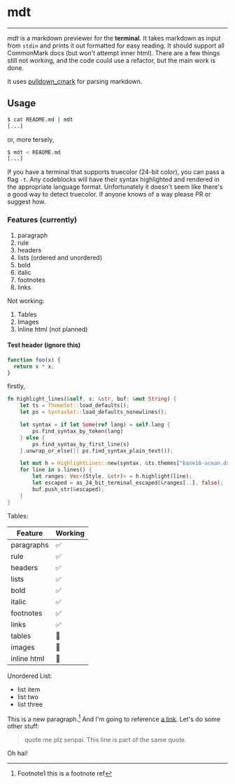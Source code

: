 # mdt

---

_mdt_ is a markdown previewer for the **terminal**. It takes markdown as input from `stdin` and prints it out formatted for easy reading. It should support all CommonMark docs (but won't attempt inner html). There are a few things still not working, and the code could use a refactor, but the main work is done.

It uses [pulldown_cmark](http://www.github.com/google/pulldown-cmark) for parsing markdown.

## Usage

```sh
$ cat README.md | mdt
[...]
```

or, more tersely,

```sh
$ mdt < README.md
[...]
```

If you have a terminal that supports truecolor (24-bit color), you can pass a flag `-t`. Any codeblocks will have their syntax highlighted and rendered in the appropriate language format. Unfortunately it doesn't seem like there's a good way to detect truecolor. If anyone knows of a way please PR or suggest how.

### Features (currently)

1. paragraph
1. rule
1. headers
1. lists (ordered and unordered)
1. bold
1. italic
1. footnotes
1. links

Not working:

1. Tables
1. Images
1. Inline html (not planned)

#### Test header (ignore this)

```js
function foo(x) {
  return x * x;
}
```

firstly,

```rust
fn highlight_lines(&self, s: &str, buf: &mut String) {
    let ts = ThemeSet::load_defaults();
    let ps = SyntaxSet::load_defaults_nonewlines();

    let syntax = if let Some(ref lang) = self.lang {
        ps.find_syntax_by_token(lang)
    } else {
        ps.find_syntax_by_first_line(s)
    }.unwrap_or_else(|| ps.find_syntax_plain_text());

    let mut h = HighlightLines::new(syntax, &ts.themes["base16-ocean.dark"]);
    for line in s.lines() {
        let ranges: Vec<(Style, &str)> = h.highlight(line);
        let escaped = as_24_bit_terminal_escaped(&ranges[..], false);
        buf.push_str(&escaped);
    }
}
```

Tables:

| Feature     | Working            |
| ----------- | ------------------ |
| paragraphs  | :white_check_mark: |
| rule        | :white_check_mark: |
| headers     | :white_check_mark: |
| lists       | :white_check_mark: |
| bold        | :white_check_mark: |
| italic      | :white_check_mark: |
| footnotes   | :white_check_mark: |
| links       | :white_check_mark: |
| tables      | :poop:             |
| images      | :poop:             |
| inline html | :poop:             |

Unordered List:

* list item
* list two
* list three

This is a new paragraph.[^1] And I'm going to reference [a link][1]. Let's do some other stuff:

> quote me plz senpai. This line is part
> of the same quote.

Oh hai!

[^1]: Footnote1 this is a footnote ref

[1]: http://www.google.com
